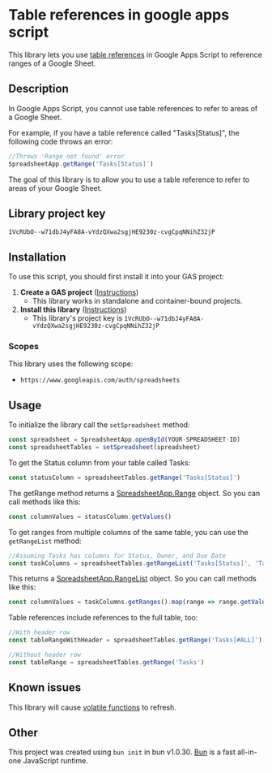 # Table references in google apps script

This library lets you use [table references](https://support.google.com/docs/answer/14239833?hl=en#:~:text=use%20table%20references) in Google Apps Script to reference ranges of a Google Sheet.

## Description
In Google Apps Script, you cannot use table references to refer to areas of a Google Sheet. 

For example, if you have a table reference called "Tasks[Status\]", the following code throws an error:
```javascript
//Throws 'Range not found' error
SpreadsheetApp.getRange('Tasks[Status]')
```
The goal of this library is to allow you to use a table reference to refer to areas of your Google Sheet.

## Library project key
`1VcRUbO--w71dbJ4yFA8A-vYdzQXwa2sgjHE9230z-cvgCpqNNihZ32jP`

## Installation
To use this script, you should first install it into your GAS project:
1. **Create a GAS project** ([Instructions](https://developers.google.com/apps-script/guides/projects#create-and-delete))
	* This library works in standalone and container-bound projects.
2. **Install this library** ([Instructions](https://developers.google.com/apps-script/guides/libraries))
	* This library's project key is `1VcRUbO--w71dbJ4yFA8A-vYdzQXwa2sgjHE9230z-cvgCpqNNihZ32jP`

### Scopes
This library uses the following scope:
* `https://www.googleapis.com/auth/spreadsheets`

## Usage
To initialize the library call the `setSpreadsheet` method:
```javascript
const spreadsheet = SpreadsheetApp.openById(YOUR-SPREADSHEET-ID)
const spreadsheetTables = setSpreadsheet(spreadsheet)
```
To get the Status column from your table called Tasks:
```javascript
const statusColumn = spreadsheetTables.getRange('Tasks[Status]')
```
The getRange method returns a [SpreadsheetApp.Range](https://developers.google.com/apps-script/reference/spreadsheet/range) object. So you can call methods like this:
```javascript
const columnValues = statusColumn.getValues()
```
To get ranges from multiple columns of the same table, you can use the `getRangeList` method:
```javascript
//Assuming Tasks has columns for Status, Owner, and Due Date
const taskColumns = spreadsheetTables.getRangeList('Tasks[Status]', 'Tasks[Owner]', 'Tasks[Due Date]')
```
This returns a [SpreadsheetApp.RangeList](https://developers.google.com/apps-script/reference/spreadsheet/range-list) object. So you can call methods like this:
```javascript
const columnValues = taskColumns.getRanges().map(range => range.getValues())
```
Table references include references to the full table, too:
```javascript
//With header row
const tableRangeWithHeader = spreadsheetTables.getRange('Tasks[#ALL]')

//Without header row
const tableRange = spreadsheetTables.getRange('Tasks')
```

## Known issues
This library will cause [volatile functions](https://support.google.com/docs/answer/12159115?hl=en#:~:text=Reference%20your%20volatile%20function%20efficiently,TODAY()%20refreshes%20every%20day.) to refresh.

## Other
This project was created using `bun init` in bun v1.0.30. [Bun](https://bun.sh) is a fast all-in-one JavaScript runtime.
